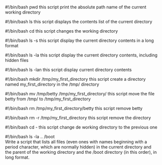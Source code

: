 #!/bin/bash
pwd
this script print the absolute path name of the current working directory

#!/bin/bash
ls
this script displays the contents list of the current directory

#!/bin/bash
cd
this script changes the working directory

#!/bin/bash
ls -s
this script display the current directory contents in a long format

#!/bin/bash
ls -la
this script display the current directory contents, including hidden files

#!/bin/bash
ls -lan
this script display current directory contents

#!/bin/bash
mkdir /tmp/my_first_directory
this script create a directory named my_first_directory in the /tmp/ directory

#!/bin/bash
mv /tmp/betty /tmp/my_first_directory/
this script move the file betty from /tmp/ to /tmp/my_first_directory

#!/bin/bash
rm /tmp/my_first_directory/betty
this script remove betty

#!/bin/bash
rm -r /tmp/my_first_directory
this script remove the directory

#!/bin/bash
cd -
this script change de working directory to the previous one

#!/bin/bash
ls -la .. /boot    
Write a script that lists all files (even ones with names beginning with a period character, which are normally hidden) in the current directory and the parent of the working directory and the /boot directory (in this order), in long format.
